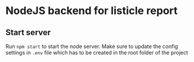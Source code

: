 # NodeJS backend for listicle report

## Start server

Run `npm start` to start the node server. Make sure to update the config settings in `.env` file which has to be created in the root folder of the project
